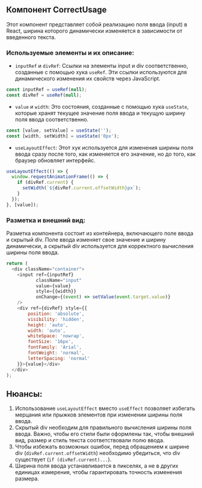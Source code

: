 ## Компонент CorrectUsage

Этот компонент представляет собой реализацию поля ввода (input) в React, ширина которого динамически изменяется в зависимости от введенного текста.

### Используемые элементы и их описание:

- `inputRef` и `divRef`: Ссылки на элементы input и div соответственно, созданные с помощью хука `useRef`. Эти ссылки используются для динамического изменения их свойств через JavaScript.
```javascript
const inputRef = useRef(null);
const divRef = useRef(null);
```
- `value` и `width`: Это состояния, созданные с помощью хука `useState`, которые хранят текущее значение поля ввода и текущую ширину поля ввода соответственно.
```javascript
const [value, setValue] = useState('');
const [width, setWidth] = useState('0px');
```
- `useLayoutEffect`: Этот хук используется для изменения ширины поля ввода сразу после того, как изменяется его значение, но до того, как браузер обновляет интерфейс.
```javascript
useLayoutEffect(() => {
  window.requestAnimationFrame(() => {
    if (divRef.current) {
      setWidth(`${divRef.current.offsetWidth}px`);
    }
  });
}, [value]);
```

### Разметка и внешний вид:

Разметка компонента состоит из контейнера, включающего поле ввода и скрытый div. Поле ввода изменяет свое значение и ширину динамически, а скрытый div используется для корректного вычисления ширины поля ввода.
```javascript
return (
  <div className="container">
    <input ref={inputRef}
           className="input"
           value={value}
           style={{width}}
           onChange={(event) => setValue(event.target.value)}
    />
    <div ref={divRef} style={{
        position: 'absolute',
        visibility: 'hidden',
        height: 'auto',
        width: 'auto',
        whiteSpace: 'nowrap',
        fontSize: '16px',
        fontFamily: 'Arial',
        fontWeight: 'normal',
        letterSpacing: 'normal'
    }}>{value}</div>
  </div>
);
```

## Нюансы:

1. Использование `useLayoutEffect` вместо `useEffect` позволяет избегать мерцания или прыжков элементов при изменении ширины поля ввода.
2. Скрытый div необходим для правильного вычисления ширины поля ввода. Важно, чтобы его стили были оформлены так, чтобы внешний вид, размер и стиль текста соответствовали полю ввода.
3. Чтобы избежать возможных ошибок, перед обращением к ширине div (`divRef.current.offsetWidth`) необходимо убедиться, что div существует (`if (divRef.current)...`).
4. Ширина поля ввода устанавливается в пикселях, а не в других единицах измерения, чтобы гарантировать точность изменения размера.